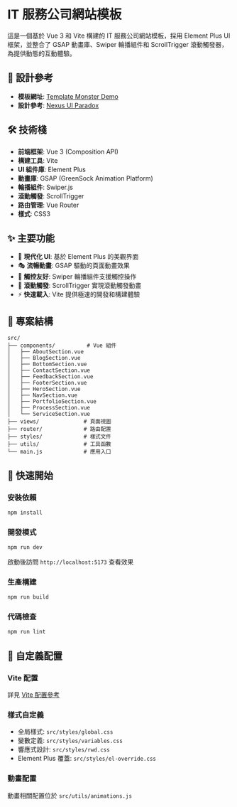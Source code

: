 # IT 服務公司網站模板

這是一個基於 Vue 3 和 Vite 構建的 IT 服務公司網站模板，採用 Element Plus UI 框架，並整合了 GSAP 動畫庫、Swiper 輪播組件和 ScrollTrigger 滾動觸發器，為提供動態的互動體驗。

## 🎨 設計參考

- **模板網址**: [Template Monster Demo](https://demo.templatemonster.com/demo/450607.html?_gl=1*iyiwq4*_gcl_aw*R0NMLjE3NTAwNTc5NjYuQ2p3S0NBandnYl9DQmhCTUVpd0EwcDNvT1BKWjBwZlhsQl9ib0dFV3FXN2I3Z25KXzEzd0cwZy1LbGZCbE1Vd0pMVFF1YUtqNHpOMWVob0NyOU1RQXZEX0J3RQ..*_gcl_au*OTg4OTI5MTE5LjE3NTAwNTU3NTU.*_ga*MTA0MzEyNzY4OC4xNzUwMDU1NzUx*_ga_FTPYEGT5LY*czE3NTAwNTc5MTYkbzIkZzEkdDE3NTAwNTg2MzUkajU5JGwwJGgw)
- **設計參考**: [Nexus UI Paradox](https://nexus.uiparadox.com/)

## 🛠️ 技術棧

- **前端框架**: Vue 3 (Composition API)
- **構建工具**: Vite
- **UI 組件庫**: Element Plus
- **動畫庫**: GSAP (GreenSock Animation Platform)
- **輪播組件**: Swiper.js
- **滾動觸發**: ScrollTrigger
- **路由管理**: Vue Router
- **樣式**: CSS3

## ✨ 主要功能

- 🎨 **現代化 UI**: 基於 Element Plus 的美觀界面
- 🎭 **流暢動畫**: GSAP 驅動的頁面動畫效果
- 📱 **觸控友好**: Swiper 輪播組件支援觸控操作
- 📜 **滾動觸發**: ScrollTrigger 實現滾動觸發動畫
- ⚡ **快速載入**: Vite 提供極速的開發和構建體驗

## 📁 專案結構

```
src/
├── components/          # Vue 組件
│   ├── AboutSection.vue
│   ├── BlogSection.vue
│   ├── BottomSection.vue
│   ├── ContactSection.vue
│   ├── FeedbackSection.vue
│   ├── FooterSection.vue
│   ├── HeroSection.vue
│   ├── NavSection.vue
│   ├── PortfolioSection.vue
│   ├── ProcessSection.vue
│   └── ServiceSection.vue
├── views/              # 頁面視圖
├── router/             # 路由配置
├── styles/             # 樣式文件
├── utils/              # 工具函數
└── main.js             # 應用入口
```

## 🚀 快速開始

### 安裝依賴

```bash
npm install
```

### 開發模式

```bash
npm run dev
```

啟動後訪問 `http://localhost:5173` 查看效果

### 生產構建

```bash
npm run build
```

### 代碼檢查

```bash
npm run lint
```

## 🎨 自定義配置

### Vite 配置

詳見 [Vite 配置參考](https://vite.dev/config/)

### 樣式自定義

- 全局樣式: `src/styles/global.css`
- 變數定義: `src/styles/variables.css`
- 響應式設計: `src/styles/rwd.css`
- Element Plus 覆蓋: `src/styles/el-override.css`

### 動畫配置

動畫相關配置位於 `src/utils/animations.js`
